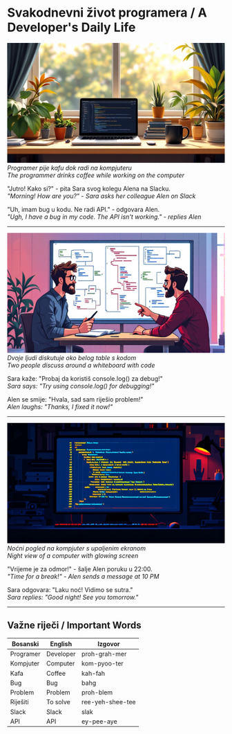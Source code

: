 # Svakodnevni život programera / A Developer's Daily Life

![Img_a1b2c3](images\a1b2c3.png)        
*Programer pije kafu dok radi na kompjuteru*  
*The programmer drinks coffee while working on the computer*

"Jutro! Kako si?" - pita Sara svog kolegu Alena na Slacku.  
*"Morning! How are you?" - Sara asks her colleague Alen on Slack*

"Uh, imam bug u kodu. Ne radi API." - odgovara Alen.  
*"Ugh, I have a bug in my code. The API isn't working." - replies Alen*

---

![Img_d4e5f6](images\d4e5f6.png)        
*Dvoje ljudi diskutuje oko belog table s kodom*  
*Two people discuss around a whiteboard with code*

Sara kaže: "Probaj da koristiš console.log() za debug!"  
*Sara says: "Try using console.log() for debugging!"*

Alen se smije: "Hvala, sad sam riješio problem!"  
*Alen laughs: "Thanks, I fixed it now!"*

---

![Img_7g8h9i](images\7g8h9i.png)        
*Noćni pogled na kompjuter s upaljenim ekranom*  
*Night view of a computer with glowing screen*

"Vrijeme je za odmor!" - šalje Alen poruku u 22:00.  
*"Time for a break!" - Alen sends a message at 10 PM*

Sara odgovara: "Laku noć! Vidimo se sutra."  
*Sara replies: "Good night! See you tomorrow."*

---

## Važne riječi / Important Words
| Bosanski | English | Izgovor |
|----------|---------|---------|
| Programer | Developer | proh-grah-mer |
| Kompjuter | Computer | kom-pyoo-ter |
| Kafa | Coffee | kah-fah |
| Bug | Bug | bahg |
| Problem | Problem | proh-blem |
| Riješiti | To solve | ree-yeh-shee-tee |
| Slack | Slack | slak |
| API | API | ey-pee-aye |